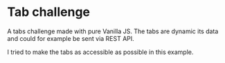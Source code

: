 # Tab challenge

A tabs challenge made with pure Vanilla JS.
The tabs are dynamic its data and could for example be sent via REST API.

I tried to make the tabs as accessible as possible in this example.

